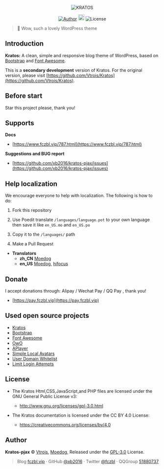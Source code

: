 <p align="center">
<img src="https://img.fczbl.vip/images/2018/10/21/kratos-demo.jpg" alt="KRATOS">
</p>

<p align="center">
<a href="https://www.fczbl.vip"><img alt="Author" src="https://img.shields.io/badge/Author-Moedog-blue.svg?style=flat-square"></a>
<a href="https://github.com/xb2016/kratos-pjax/releases"><img alt="Version" height="20" src="https://badge.fury.io/gh/xb2016%2Fkratos-pjax.svg"></a>
<img alt="License" src="https://img.shields.io/badge/license-GPL3-red.svg"/>
</p>

 > :icecream: Wow, such a lovely WordPress theme

## Introduction

**Kratos:** A clean, simple and responsive blog theme of WordPress, based on [Bootstrap](https://github.com/twbs/bootstrap) and [Font Awesome](https://github.com/FortAwesome/Font-Awesome).

This is a **secondary development** version of Kratos. For the original version, please visit [https://github.com/Vtrois/Kratos](https://github.com/Vtrois/Kratos).

## Before start

Star this project please, thank you!

## Supports

**Docs**
- [https://www.fczbl.vip/787.html](https://www.fczbl.vip/787.html)

**Suggestions and BUG report**
- [https://github.com/xb2016/kratos-pjax/issues](https://github.com/xb2016/kratos-pjax/issues)

## Help localization

We encourage everyone to help with localization. The following is how to do:

1. Fork this repository

2. Use Poedit translate ````/languages/language.pot```` to your own language then save it like ````en_US.mo```` and ````en_US.po````

3. Copy it to the ````/languages/```` path

4. Make a Pull Request

- **Translators**
  - **zh_CN** [Moedog](https://github.com/xb2016)
  - **en_US** [Moedog](https://github.com/xb2016), [hifocus](https://github.com/hifocus)

## Donate

I accept donations through: Alipay / Wechat Pay / QQ Pay , thank you!

- [https://pay.fczbl.vip](https://pay.fczbl.vip)

## Used open source projects

- [Kratos](https://github.com/Vtrois/Kratos)
- [Bootstrap](https://github.com/twbs/bootstrap)
- [Font Awesome](https://github.com/FortAwesome/Font-Awesome)
- [OwO](https://github.com/diygod/owo)
- [APlayer](https://github.com/MoePlayer/APlayer)
- [Simple Local Avatars](https://wordpress.org/plugins/simple-local-avatars/)
- [User Domain Whitelist](https://wordpress.org/plugins/user-domain-whitelist/)
- [Limit Login Attempts](https://wordpress.org/plugins/WP-UserAgent/)

## License

- The Kratos Html,CSS,JavaScript,and PHP files are licensed under the GNU General Public License v3:
  - http://www.gnu.org/licenses/gpl-3.0.html

- The Kratos documentation is licensed under the CC BY 4.0 License:
  - https://creativecommons.org/licenses/by/4.0

## Author

**Kratos-pjax** © [Vtrois](https://github.com/Vtrois), [Moedog](https://github.com/xb2016), Released under the [GPL-3.0](./LICENSE) License.<br>

> Blog [fczbl.vip](https://www.fczbl.vip) · GitHub [@xb2016](https://github.com/xb2016) · Twitter [@fczbl](https://twitter.com/fczbl) · QQGroup [51880737](https://jq.qq.com/?_wv=1027&k=5iwrHo3)